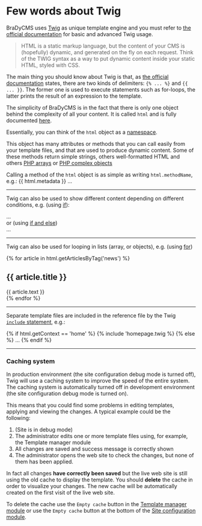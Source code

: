 # Few words about Twig

BraDyCMS uses [Twig](http://twig.sensiolabs.org) as unique template engine 
and you must refer to [the official documentation](http://twig.sensiolabs.org/doc/templates.html) 
for basic and advanced Twig usage.

> HTML is a static markup language, but the content of your CMS is (hopefully) dynamic, and generated on the fly on each request.
> Think of the TWIG syntax as a way to put dynamic content inside your static HTML, styled with CSS.


The main thing you should know about Twig is that, 
as [the official documentation](http://twig.sensiolabs.org/doc/templates.html) states, 
there are two kinds of delimiters: `{% ... %}` and `{{ ... }}`. 
The former one is used to execute statements such as for-loops, the latter prints the 
result of an expression to the template.

The simplicity of BraDyCMS is in the fact that there is only one object behind the complexity
of all your content. It is called `html` and is fully documented [here](tmpl_html).

Essentially, you can think of the `html` object as a [namespace](http://en.wikipedia.org/wiki/Namespace).

This object has many attributes or methods that you can call easily from your template files,
and that are used to produce dynamic content. Some of these methods return simple strings,
others well-formatted HTML and others [PHP arrays](http://www.w3schools.com/php/php_arrays.asp) 
or [PHP complex objects](http://php.net/manual/it/language.types.object.php)

Calling a method of the `html` object is as simple as writing `html.methodName`, e.g.:
    <!DOCTYPE html >
    <html>
    <head>
      {{ html.metadata }}
      ...

---- 

Twig can also be used to show different content depending on different conditions, 
e.g. (using [if](http://twig.sensiolabs.org/doc/tags/if.html)): 
    <div class="{% if html.getContext == 'home'%}white-backgroung{% endif %}">
    ...
    </div>
or (using [if and else](http://twig.sensiolabs.org/doc/tags/if.html))
    <div class="{% if html.getContext == 'home'%}white-backgroung{% else %}black-backgroung{% endif %}">
    ...
    </div>

----

Twig can also be used for looping in lists (array, or objects), e.g. (using [for](http://twig.sensiolabs.org/doc/tags/for.html))
    <div class="article-list">
      {% for article in html.getArticlesByTag('news') %}
        <div class="article-item">
          <h2>{{ article.title }}</h2>
          <div class="article-content">
            {{ article.text }}
          </div>
        </div>
      {% endfor %}
    </div>

----

Separate template files are included in the reference file by the Twig 
[`include` statement](http://twig.sensiolabs.org/doc/tags/include.html), e.g.:
    <div class="content">
      {% if html.getContext == 'home' %}
        {% include 'homepage.twig %}
      {% else %}
        ...
      {% endif %}
    </div>

---

### Caching system

In production environment (the site configuration debug mode is turned off), 
Twig will use a caching system to improve the speed of the entire system. The caching
system is automatically turned off in development environment (the site configuration 
debug mode is turned on).

This means that you could find some problems in editing templates, applying and 
viewing the changes. A typical example could be the following:
1. (Site is in debug mode)
2. The administrator edits one or more template files using, for example, the Template manager module
3. All changes are saved and success message is correctly shown
4. The administrator opens the web site to check the changes, but none of them 
has been applied.

In fact all changes **have correctly been saved** but the live web site is still using 
the old cache to display the template. You should **delete** the cache in order to
visualize your changes. The new cache will be automatically created on the first 
visit of the live web site.

To delete the cache use the `Empty cache` button in the [Template manager module](#template/dashboard)
or use the `Empty cache` button at the bottom of the [Site configuration module](#cfg/edit).
